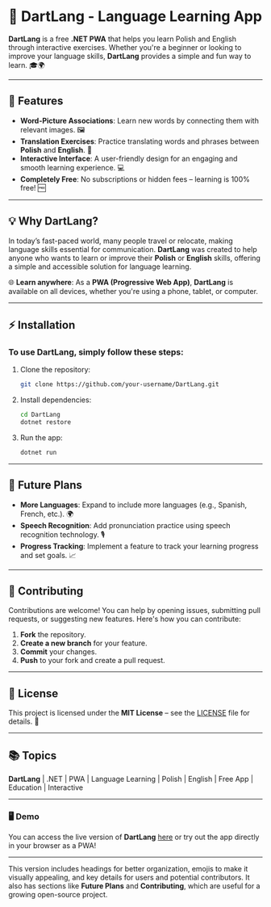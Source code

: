 # 🚀 **DartLang** - Language Learning App  

**DartLang** is a free **.NET PWA** that helps you learn Polish and English through interactive exercises. Whether you're a beginner or looking to improve your language skills, **DartLang** provides a simple and fun way to learn. 🎓🌍

---

## 🌟 Features  

- **Word-Picture Associations**: Learn new words by connecting them with relevant images. 🖼️  
- **Translation Exercises**: Practice translating words and phrases between **Polish** and **English**. 🔄  
- **Interactive Interface**: A user-friendly design for an engaging and smooth learning experience. 💻  
- **Completely Free**: No subscriptions or hidden fees – learning is 100% free! 🆓  

---

## 💡 Why **DartLang**?  

In today’s fast-paced world, many people travel or relocate, making language skills essential for communication. **DartLang** was created to help anyone who wants to learn or improve their **Polish** or **English** skills, offering a simple and accessible solution for language learning.  

🌐 **Learn anywhere**: As a **PWA (Progressive Web App)**, **DartLang** is available on all devices, whether you're using a phone, tablet, or computer.  

---

## ⚡ Installation  

### To use **DartLang**, simply follow these steps:

1. Clone the repository:

   ```bash
   git clone https://github.com/your-username/DartLang.git
   ```

2. Install dependencies:

   ```bash
   cd DartLang
   dotnet restore
   ```

3. Run the app:

   ```bash
   dotnet run
   ```

---

## 🔮 Future Plans  

- **More Languages**: Expand to include more languages (e.g., Spanish, French, etc.). 🌍  
- **Speech Recognition**: Add pronunciation practice using speech recognition technology. 🎙️  
- **Progress Tracking**: Implement a feature to track your learning progress and set goals. 📈  

---

## 🤝 Contributing  

Contributions are welcome! You can help by opening issues, submitting pull requests, or suggesting new features. Here's how you can contribute:

1. **Fork** the repository.
2. **Create a new branch** for your feature.
3. **Commit** your changes.
4. **Push** to your fork and create a pull request.

---

## 📄 License  

This project is licensed under the **MIT License** – see the [LICENSE](LICENSE) file for details. 📝  

---

## 📚 Topics  

**DartLang** | .NET | PWA | Language Learning | Polish | English | Free App | Education | Interactive

---

### 🖥️ Demo

You can access the live version of **DartLang** [here](#) or try out the app directly in your browser as a PWA!  

---

This version includes headings for better organization, emojis to make it visually appealing, and key details for users and potential contributors. It also has sections like **Future Plans** and **Contributing**, which are useful for a growing open-source project.
